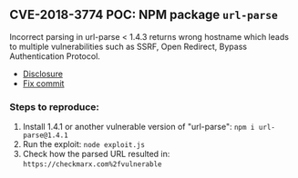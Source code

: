 ## CVE-2018-3774 POC: NPM package `url-parse`

Incorrect parsing in url-parse < 1.4.3 returns wrong hostname which leads to multiple vulnerabilities such as SSRF, Open Redirect, Bypass Authentication Protocol.

- [Disclosure](https://hackerone.com/reports/384029)
- [Fix commit](https://github.com/unshiftio/url-parse/commit/53b1794e54d0711ceb52505e0f74145270570d5a)


### Steps to reproduce:

1. Install 1.4.1 or another vulnerable version of "url-parse":
```npm i url-parse@1.4.1```
2. Run the exploit:
```node exploit.js```
3. Check how the parsed URL resulted in: `https://checkmarx.com%2fvulnerable`
